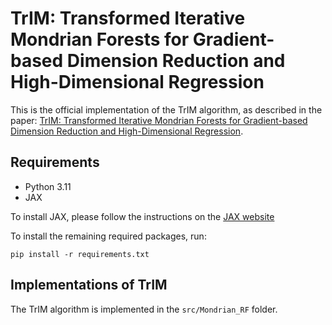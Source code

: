 # TrIM: Transformed Iterative Mondrian Forests for Gradient-based Dimension Reduction and High-Dimensional Regression

This is the official implementation of the TrIM algorithm, as described in the paper: [TrIM: Transformed Iterative Mondrian Forests for Gradient-based Dimension Reduction and High-Dimensional Regression]().

## Requirements
- Python 3.11
- JAX

To install JAX, please follow the instructions on the [JAX website](https://github.com/google/jax?tab=readme-ov-file#installation)

To install the remaining required packages, run:
```setup
pip install -r requirements.txt
```

## Implementations of TrIM
The TrIM algorithm is implemented in the `src/Mondrian_RF` folder. 